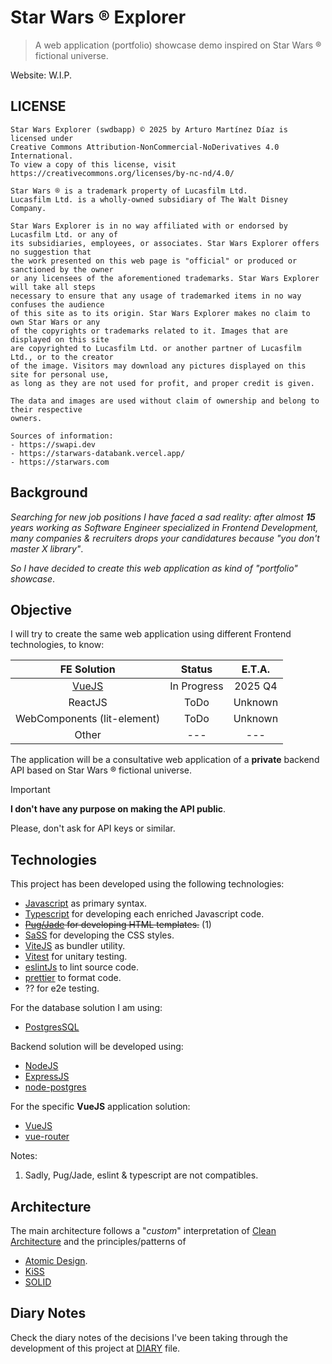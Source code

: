 # Star Wars ® Explorer

> A web application (portfolio) showcase demo inspired on Star Wars ® fictional universe.

Website: W.I.P.

## LICENSE

```text
Star Wars Explorer (swdbapp) © 2025 by Arturo Martínez Díaz is licensed under
Creative Commons Attribution-NonCommercial-NoDerivatives 4.0 International.
To view a copy of this license, visit https://creativecommons.org/licenses/by-nc-nd/4.0/

Star Wars ® is a trademark property of Lucasfilm Ltd.
Lucasfilm Ltd. is a wholly-owned subsidiary of The Walt Disney Company.

Star Wars Explorer is in no way affiliated with or endorsed by Lucasfilm Ltd. or any of
its subsidiaries, employees, or associates. Star Wars Explorer offers no suggestion that
the work presented on this web page is "official" or produced or sanctioned by the owner
or any licensees of the aforementioned trademarks. Star Wars Explorer will take all steps
necessary to ensure that any usage of trademarked items in no way confuses the audience
of this site as to its origin. Star Wars Explorer makes no claim to own Star Wars or any
of the copyrights or trademarks related to it. Images that are displayed on this site
are copyrighted to Lucasfilm Ltd. or another partner of Lucasfilm Ltd., or to the creator
of the image. Visitors may download any pictures displayed on this site for personal use,
as long as they are not used for profit, and proper credit is given.

The data and images are used without claim of ownership and belong to their respective
owners.

Sources of information:
- https://swapi.dev
- https://starwars-databank.vercel.app/
- https://starwars.com
```

## Background

_Searching for new job positions I have faced a sad reality:
after almost **15** years working as Software Engineer specialized in
Frontend Development, many companies & recruiters drops your candidatures
because "you don't master X library"_.

_So I have decided to create this web application as kind of "portfolio" showcase_.

## Objective

I will try to create the same web application using different Frontend technologies, to know:

|                        FE Solution                        |   Status    | E.T.A.  |
| :-------------------------------------------------------: | :---------: | :-----: |
| [VueJS](https://amartinez.dev/software/swdbapp/vue-js/#/) | In Progress | 2025 Q4 |
|                          ReactJS                          |    ToDo     | Unknown |
|                WebComponents (lit-element)                |    ToDo     | Unknown |
|                           Other                           |     ---     |   ---   |

The application will be a consultative web application of a **private** backend API based on Star Wars ® fictional universe.

> [!IMPORTANT]
> **I don't have any purpose on making the API public**.
>
> Please, don't ask for API keys or similar.

## Technologies

This project has been developed using the following technologies:

-   [Javascript](https://developer.mozilla.org/en-US/docs/Web/JavaScript) as primary syntax.
-   [Typescript](https://www.typescriptlang.org/) for developing each enriched Javascript code.
-   ~~[Pug/Jade](https://pugjs.org/) for developing HTML templates.~~ (1)
-   [SaSS](https://sass-lang.com/) for developing the CSS styles.
-   [ViteJS](https://vite.dev/) as bundler utility.
-   [Vitest](https://vitest.dev/) for unitary testing.
-   [eslintJs](https://eslint.org/) to lint source code.
-   [prettier](https://prettier.io/) to format code.
-   ?? for e2e testing.

For the database solution I am using:

-   [PostgresSQL](https://www.postgresql.org/)

Backend solution will be developed using:

-   [NodeJS](https://nodejs.org/)
-   [ExpressJS](https://expressjs.com/)
-   [node-postgres](https://node-postgres.com/)

For the specific **VueJS** application solution:

-   [VueJS](https://vuejs.org/)
-   [vue-router](https://router.vuejs.org/)

Notes:

1. Sadly, Pug/Jade, eslint & typescript are not compatibles.

## Architecture

The main architecture follows a "_custom_" interpretation of [Clean Architecture](https://blog.cleancoder.com/uncle-bob/2012/08/13/the-clean-architecture.html) and the principles/patterns of

-   [Atomic Design](https://atomicdesign.bradfrost.com/).
-   [KiSS](https://en.wikipedia.org/wiki/KISS_principle)
-   [SOLID](https://en.wikipedia.org/wiki/SOLID)

## Diary Notes

Check the diary notes of the decisions I've been taking through the development
of this project at [DIARY](./DIARY.md) file.
